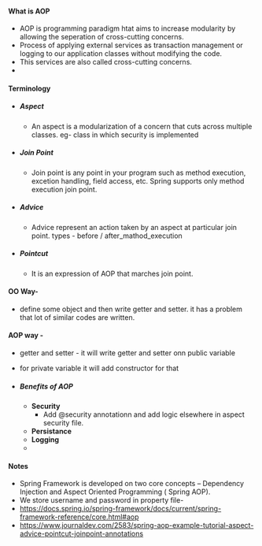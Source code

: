 #### What is AOP
  * AOP is programming paradigm htat aims to increase modularity by allowing the seperation of cross-cutting concerns. 
  * Process of applying external services as transaction management or logging to our application classes without modifying the code.
  * This services are also called cross-cutting concerns.
  * 
#### Terminology
 * ##### Aspect
   * An aspect is a modularization of a concern that cuts across multiple classes. eg- class in which security is implemented
 * ##### Join Point
   * Join point is any point in your program such as method execution, excetion handling, field access, etc. Spring supports only method execution join point.
 * ##### Advice
   * Advice represent an action taken by an aspect at particular join point. types - before / after_mathod_execution
 * ##### Pointcut 
   * It is an expression of AOP that marches join point.
#### OO Way- 
  * define some object and then write getter and setter. it has a problem that lot of similar codes are written.
#### AOP way -
  * getter and setter - it will write getter and setter onn public variable
  * for private variable it will add constructor for that

  * ##### Benefits of AOP
    *  <b> Security </b>
        * Add @security annotationn and add logic elsewhere in aspect security file.
    *  <b> Persistance </b>
    *  <b> Logging </b>
    *  


#### Notes
  * Spring Framework is developed on two core concepts – Dependency Injection and Aspect Oriented Programming ( Spring AOP).
  * We store username and password in property file- 
  * https://docs.spring.io/spring-framework/docs/current/spring-framework-reference/core.html#aop
  * https://www.journaldev.com/2583/spring-aop-example-tutorial-aspect-advice-pointcut-joinpoint-annotations

